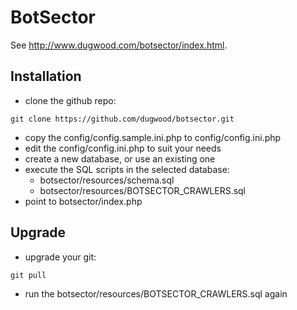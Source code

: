 # BotSector

See <http://www.dugwood.com/botsector/index.html>.

## Installation
- clone the github repo:
```
git clone https://github.com/dugwood/botsector.git
```
- copy the config/config.sample.ini.php to config/config.ini.php
- edit the config/config.ini.php to suit your needs
- create a new database, or use an existing one
- execute the SQL scripts in the selected database:
	- botsector/resources/schema.sql
	- botsector/resources/BOTSECTOR_CRAWLERS.sql
- point to botsector/index.php

## Upgrade
- upgrade your git:
```
git pull
```
- run the botsector/resources/BOTSECTOR_CRAWLERS.sql again
